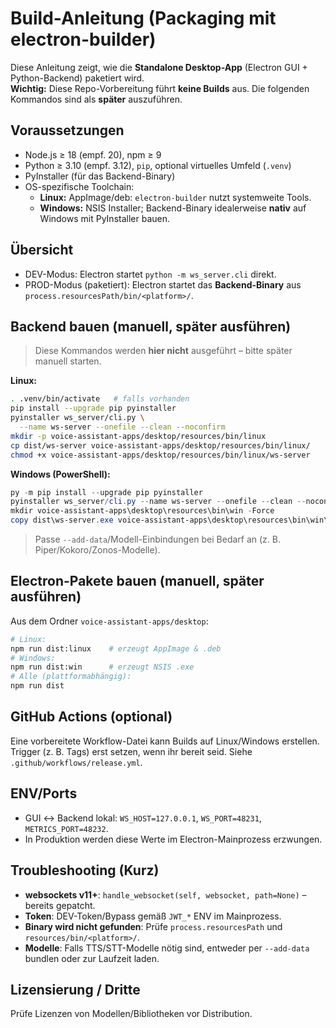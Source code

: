 # Build-Anleitung (Packaging mit electron-builder)

Diese Anleitung zeigt, wie die **Standalone Desktop-App** (Electron GUI + Python-Backend) paketiert wird.  
**Wichtig:** Diese Repo-Vorbereitung führt **keine Builds** aus. Die folgenden Kommandos sind als **später** auszuführen.

## Voraussetzungen
- Node.js ≥ 18 (empf. 20), npm ≥ 9
- Python ≥ 3.10 (empf. 3.12), `pip`, optional virtuelles Umfeld (`.venv`)
- PyInstaller (für das Backend-Binary)
- OS-spezifische Toolchain:
  - **Linux:** AppImage/deb: `electron-builder` nutzt systemweite Tools.  
  - **Windows:** NSIS Installer; Backend-Binary idealerweise **nativ** auf Windows mit PyInstaller bauen.

## Übersicht
- DEV-Modus: Electron startet `python -m ws_server.cli` direkt.
- PROD-Modus (paketiert): Electron startet das **Backend-Binary** aus `process.resourcesPath/bin/<platform>/`.

## Backend bauen (manuell, später ausführen)
> Diese Kommandos werden **hier nicht** ausgeführt – bitte später manuell starten.

**Linux:**
```bash
. .venv/bin/activate   # falls vorhanden
pip install --upgrade pip pyinstaller
pyinstaller ws_server/cli.py \
  --name ws-server --onefile --clean --noconfirm
mkdir -p voice-assistant-apps/desktop/resources/bin/linux
cp dist/ws-server voice-assistant-apps/desktop/resources/bin/linux/
chmod +x voice-assistant-apps/desktop/resources/bin/linux/ws-server
````

**Windows (PowerShell):**

```powershell
py -m pip install --upgrade pip pyinstaller
pyinstaller ws_server/cli.py --name ws-server --onefile --clean --noconfirm
mkdir voice-assistant-apps\desktop\resources\bin\win -Force
copy dist\ws-server.exe voice-assistant-apps\desktop\resources\bin\win\
```

> Passe `--add-data`/Modell-Einbindungen bei Bedarf an (z. B. Piper/Kokoro/Zonos-Modelle).

## Electron-Pakete bauen (manuell, später ausführen)

Aus dem Ordner `voice-assistant-apps/desktop`:

```bash
# Linux:
npm run dist:linux    # erzeugt AppImage & .deb
# Windows:
npm run dist:win      # erzeugt NSIS .exe
# Alle (plattformabhängig):
npm run dist
```

## GitHub Actions (optional)

Eine vorbereitete Workflow-Datei kann Builds auf Linux/Windows erstellen.
Trigger (z. B. Tags) erst setzen, wenn ihr bereit seid. Siehe `.github/workflows/release.yml`.

## ENV/Ports

* GUI ↔ Backend lokal: `WS_HOST=127.0.0.1`, `WS_PORT=48231`, `METRICS_PORT=48232`.
* In Produktion werden diese Werte im Electron-Mainprozess erzwungen.

## Troubleshooting (Kurz)

* **websockets v11+**: `handle_websocket(self, websocket, path=None)` – bereits gepatcht.
* **Token**: DEV-Token/Bypass gemäß `JWT_*` ENV im Mainprozess.
* **Binary wird nicht gefunden**: Prüfe `process.resourcesPath` und `resources/bin/<platform>/`.
* **Modelle**: Falls TTS/STT-Modelle nötig sind, entweder per `--add-data` bundlen oder zur Laufzeit laden.

## Lizensierung / Dritte

Prüfe Lizenzen von Modellen/Bibliotheken vor Distribution.
